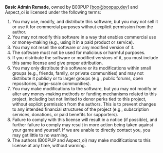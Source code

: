 **Basic Admin Remade**, owned by B00PUP [boo@boopup.dev] and Aspect_oi is licensed under the following terms:

1. You may use, modify, and distribute this software, but you may not sell it or use it for commercial purposes without explicit permission from the author.
2. You may not modify this software in a way that enables commercial use or money-making (e.g., using it in a paid product or service).
3. You may not resell the software or any modified version of it.
4. The software must not be used for malicious or harmful purposes.
5. If you distribute the software or modified versions of it, you must include this same license and give proper attribution.
6. You may only distribute this software or its modifications within small groups (e.g., friends, family, or private communities) and may not distribute it publicly or to larger groups (e.g., public forums, open repositories, large-scale communities).
7. You may make modifications to the software, but you may not modify or alter any money-making methods or funding mechanisms related to this project, including but not limited to donor perks tied to this project, without explicit permission from the authors. This is to prevent changes to any intended financial structures of the project (e.g., subscription services, donations, or paid benefits for supporters).
8. Failure to comply with this license will result in a notice (if possible), and further failure to comply may result in more action being taken against your game and yourself. If we are unable to directly contact you, you may get little to no warning.
9. The authors (B00PUP and Aspect_oi) may make modifications to this license at any time, without warning. 